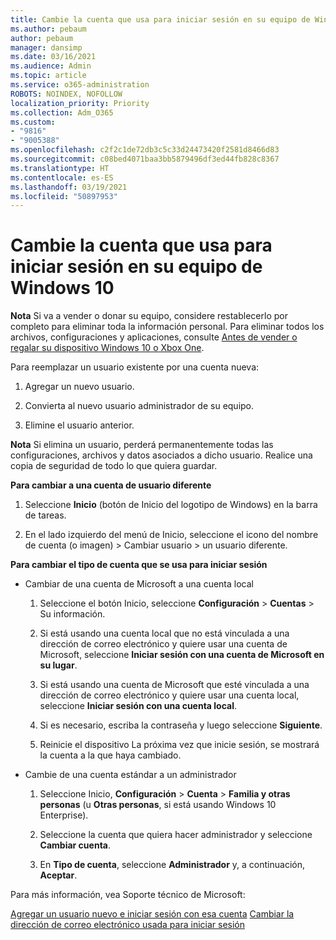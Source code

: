 ```yaml
---
title: Cambie la cuenta que usa para iniciar sesión en su equipo de Windows 10
ms.author: pebaum
author: pebaum
manager: dansimp
ms.date: 03/16/2021
ms.audience: Admin
ms.topic: article
ms.service: o365-administration
ROBOTS: NOINDEX, NOFOLLOW
localization_priority: Priority
ms.collection: Adm_O365
ms.custom:
- "9816"
- "9005388"
ms.openlocfilehash: c2f2c1de72db3c5c33d24473420f2581d8466d83
ms.sourcegitcommit: c08bed4071baa3bb5879496df3ed44fb828c8367
ms.translationtype: HT
ms.contentlocale: es-ES
ms.lasthandoff: 03/19/2021
ms.locfileid: "50897953"
---
```

# <a name="change-the-account-you-use-to-sign-in-to-your-windows-10-pc"></a>Cambie la cuenta que usa para iniciar sesión en su equipo de Windows 10

**Nota** Si va a vender o donar su equipo, considere restablecerlo por completo para eliminar toda la información personal. Para eliminar todos los archivos, configuraciones y aplicaciones, consulte [Antes de vender o regalar su dispositivo Windows 10 o Xbox One](https://support.microsoft.com/help/10547/microsoft-account-selling-gifting-windows-10-device-xbox-one).

Para reemplazar un usuario existente por una cuenta nueva:

1. Agregar un nuevo usuario.

1. Convierta al nuevo usuario administrador de su equipo.

1. Elimine el usuario anterior.

**Nota** Si elimina un usuario, perderá permanentemente todas las configuraciones, archivos y datos asociados a dicho usuario. Realice una copia de seguridad de todo lo que quiera guardar.

**Para cambiar a una cuenta de usuario diferente**

1. Seleccione **Inicio** (botón de Inicio del logotipo de Windows) en la barra de tareas. 

1. En el lado izquierdo del menú de Inicio, seleccione el icono del nombre de cuenta (o imagen) > Cambiar usuario > un usuario diferente.

**Para cambiar el tipo de cuenta que se usa para iniciar sesión**

- Cambiar de una cuenta de Microsoft a una cuenta local

    1. Seleccione el botón Inicio, seleccione **Configuración** > **Cuentas** > Su información.

    1. Si está usando una cuenta local que no está vinculada a una dirección de correo electrónico y quiere usar una cuenta de Microsoft, seleccione **Iniciar sesión con una cuenta de Microsoft en su lugar**.

    1. Si está usando una cuenta de Microsoft que esté vinculada a una dirección de correo electrónico y quiere usar una cuenta local, seleccione **Iniciar sesión con una cuenta local**.

    1. Si es necesario, escriba la contraseña y luego seleccione **Siguiente**.

    1. Reinicie el dispositivo La próxima vez que inicie sesión, se mostrará la cuenta a la que haya cambiado.

- Cambie de una cuenta estándar a un administrador

    1. Seleccione Inicio, **Configuración** > **Cuenta** > **Familia y otras personas** (u **Otras personas**, si está usando Windows 10 Enterprise).

    1. Seleccione la cuenta que quiera hacer administrador y seleccione **Cambiar cuenta**.

    1. En **Tipo de cuenta**, seleccione **Administrador** y, a continuación, **Aceptar**.

Para más información, vea Soporte técnico de Microsoft:

[Agregar un usuario nuevo e iniciar sesión con esa cuenta](https://support.microsoft.com/windows/add-or-remove-accounts-on-your-pc-104dc19f-6430-4b49-6a2b-e4dbd1dcdf32)
[Cambiar la dirección de correo electrónico usada para iniciar sesión](https://support.microsoft.com/account-billing/change-the-email-address-or-phone-number-for-your-microsoft-account-761a662d-8032-88f4-03f3-c9ba8ba0e00b)
